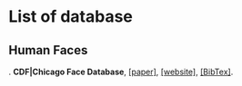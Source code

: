 # List of database

## Human Faces

. **CDF|Chicago Face Database**, [[paper]](https://www.ncbi.nlm.nih.gov/pubmed/25582810), [[website]](https://chicagofaces.org/default/), [[BibTex]](https://scholar.googleusercontent.com/scholar.bib?q=info:0-713xnGxAQJ:scholar.google.com/&output=citation&scisig=AAGBfm0AAAAAXHYCei-vKSK0Mnk9BnZXLylL3d4Czhxq&scisf=4&ct=citation&cd=-1&hl=en).
